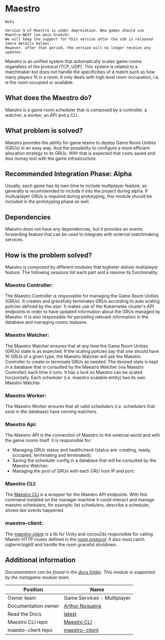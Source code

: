 # Maestro

```
Note

Version 9 of Maestro is under deprecation. New games should use Maestro-NEXT (on main branch).
We will keep the support for this version after the v10 is released (more details below).
However, after that period, the version will no longer receive any updates.
```

Maestro is an unified system that automatically scales game rooms regardless of the protocol (TCP, UDP). This system is related to a matchmaker but does not handle the specificities of a match such as how many players fit in a room. It only deals with high level room occupation, i.e. is the room occupied or available.

## What does the Maestro do?

Maestro is a game room scheduler that is composed by a controller, a watcher, a worker, an API and a CLI.

## What problem is solved?

Maestro provides the ability for game teams to deploy Game Room Unities (GRUs) in an easy way. And the possibility to configure a more efficient allocation strategy to its GRUs. With that is expected that costs saved and less money lost with the game infrastructure.

## Recommended Integration Phase: Alpha

Usually, each game has its own time to include multiplayer feature, so generally is recommended to include it into the project during alpha.
If multuiplayer GRUs is required during prototyping, this module should be included in the prototyping phase as well.

## Dependencies
Maestro does not have any dependencies, but it provides an events forwarding feature that can be used to integrate with external matchmaking services.

## How is the problem solved?

Maestro is composed by different modules that togheter deliver multiplayer feature. The following sessions list each part and a resume its functionality.

### Maestro Controller:

The Maestro Controller is responsible for managing the Game Room Unities (GRUs). It creates and gracefully terminates GRUs according to auto scaling policies defined by the user. It makes use of the Kubernetes cluster's API endpoints in order to have updated information about the GRUs managed by Maestro. It is also responsible for persisting relevant information in the database and managing rooms statuses.

### Maestro Watcher:

The Maestro Watcher ensures that at any time the Game Room Unities (GRUs) state is as expected. If the scaling policies say that one should have 10 GRUs of a given type, the Maestro Watcher will ask the Maestro Controller to create or terminate GRUs as needed. The desired state is kept in a database that is consulted by the Maestro Watcher (via Maestro Controller) each time it runs. It has a lock so Maestro can be scaled horizontally. Each scheduler (i.e. maestro scalable entity) has its own Maestro Watcher.

### Maestro Worker:

The Maestro Worker ensures that all valid schedulers (i.e. schedulers that exist in the database) have running watchers.

### Maestro Api:

The Maestro API is the connection of Maestro to the external world and with the game rooms itself. It is responsible for:

- Managing GRUs status and healthcheck (status are: creating, ready, occupied, terminating and terminated);
- Saving the scheduler config in a database that will be consulted by the Maestro Watcher;
- Managing the pool of GRUs with each GRU host IP and port;

### Maestro CLI:

The [Maestro CLI](https://github.com/topfreegames/maestro-cli) is a wrapper for the Maestro API endpoints. With this command installed on the manager machine it could interact and manage maestro schedulers, for example: list schedulers, describe a scheduler, shows last events happened.

### maestro-client:

The [maestro-client](https://github.com/topfreegames/maestro-client) is a lib for Unity and cocos2dx responsible for calling Maestri HTTP routes defined in the [room protocol](#room-protocol). It also must catch sigterm/sigkill and handle the room graceful shutdown.

## Additional information

*Documentation can be found in the [docs folder](./docs/README.md). This module is supported by the metagame module team*.

| Position | Name |
| --- | --- |
| Owner team | Game Services - Multiplayer |
| Documentation owner | [Arthur Nogueira](https://github.com/arthur29) |
| Read the Docs | [latest](https://maestro.readthedocs.io/en/latest/) |
| Maestro CLI repo | [Maestro CLI](https://github.com/topfreegames/maestro-cli/tree/v1) |
| maesto-client repo | [maestro-client](https://github.com/topfreegames/maestro-client) |
